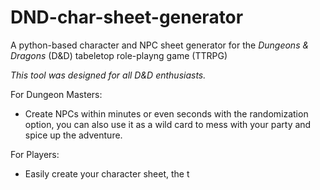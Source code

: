 # DND-char-sheet-generator
A python-based character and NPC sheet generator for the *Dungeons & Dragons* (D&D) tabeletop role-playng game (TTRPG)

*This tool was designed for all D&D enthusiasts.*

For Dungeon Masters:
- Create NPCs within minutes or even seconds with the randomization option, you can also use it as a wild card to mess with your party and spice up the adventure.

For Players:
- Easily create your character sheet, the t
